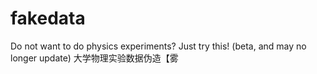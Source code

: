 # fakedata
Do not want to do physics experiments? Just try this! (beta, and may no longer update)
大学物理实验数据伪造【雾
